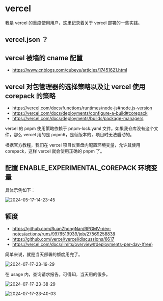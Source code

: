 # vercel

我是 vercel 的重度使用用户，这里记录着关于 vercel 部署的一些实践。

## vercel.json ？

## vercel 被墙的 cname 配置

- https://www.cnblogs.com/cubeyu/articles/17451621.html

## vercel 对包管理器的选择策略以及让 vercel 使用 corepack 的策略

- https://vercel.com/docs/functions/runtimes/node-js#node.js-version
- https://vercel.com/docs/deployments/configure-a-build#corepack
- https://vercel.com/docs/deployments/builds/package-managers

vercel 的 pnpm 使用策略依赖于 pnpm-lock.yaml 文件。如果我仓库没有这个文件，那么 vercel 用的是 pnpm6，是低版本的，项目时无法启动的。

根据官方教程，我们在 vercel 项目仪表盘内配置环境变量，允许其使用 corepack，这样 vercel 就会使用正确的 pnpm 了。

## 配置 ENABLE_EXPERIMENTAL_COREPACK 环境变量

具体示例如下：

![2024-05-17-14-23-45](https://cdn.jsdelivr.net/gh/RuanZhongNan/img-store/img/2024-05-17-14-23-45.png)

## 额度

- https://github.com/RuanZhongNan/RPGMV-dev-notes/actions/runs/9976519939/job/27569258838
- https://github.com/vercel/vercel/discussions/6617
- https://vercel.com/docs/limits/overview#deployments-per-day-(free)

简单来说，就是当天部署的额度用完了。

![2024-07-17-23-19-29](https://cdn.jsdelivr.net/gh/RuanZhongNan/img-store/img/2024-07-17-23-19-29.png)

在 usage 内，查询请求报告。可得知，当天用的很多。

![2024-07-17-23-38-29](https://cdn.jsdelivr.net/gh/RuanZhongNan/img-store/img/2024-07-17-23-38-29.png)

![2024-07-17-23-40-03](https://cdn.jsdelivr.net/gh/RuanZhongNan/img-store/img/2024-07-17-23-40-03.png)
